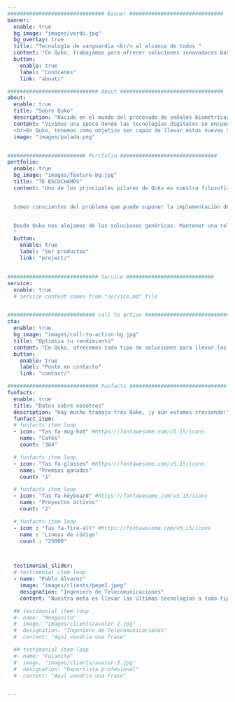 ```yaml
---
############################### Banner ##############################
banner:
  enable: true
  bg_image: "images/verdu.jpg"
  bg_overlay: true
  title: "Tecnología de vanguardia <br/> al alcance de todos "
  content: "En Quko, trabajamos para ofrecer soluciones innovadoras basadas en las últimas tecnologías a nuestros clientes"
  button:
    enable: true
    label: "Conócenos"
    link: "about/"

############################# About #################################
about:
  enable: true
  title: "Sobre Quko"
  description: "Nacido en el mundo del procesado de señales biométricas y biomecánicas, Quko se creó con una meta clara: poner al alcance de cualquier persona todos los avances tecnológicos que nos rodean"
  content: "Vivimos una época donde las tecnologías digitales se encuentran extremadamente evolucionadas: redes de sistemas empotrados, nuevas técnicas de procesado de señal, data science o inteligencia artificial son ejemplo de ello.  
  <br>En Quko, tenemos como objetivo ser capaz de llevar estas nuevas tecnologías a nuestros usuarios, para que evolucionen ante el reto de la actual revolución digital 2.0 y puedan disponer de ellas para conseguir el máximo rendimiento y beneficios"
  image: "images/palada.png"


######################### Portfolio ###############################
portfolio:
  enable: true
  bg_image: "images/feature-bg.jpg"
  title: "TE ESCUCHAMOS"
  content: "Uno de los principales pilares de Quko es nuestra filosofía de adaptar lo máximo posible las soluciones finales a las necesidades de nuestros clientes.


  Somos conscientes del problema que puede suponer la implementación de tecnologías tan novedosas a gente de sectores alejados de las tecnologías digitales. En este sentido, tenemos como objetivo trabajar codo con codo con nuestros usuarios para lograr una completa y detallada caracterización de cada caso particular, y ofrecer así una solución única que se adapte por completo a sus requerimientos.


  Desde Quko nos alejamos de las soluciones genéricas. Mantener una relación estrecha y de confianza con nuestros clientes es clave para lograr los mejores resultados.
  "
  button:
    enable: true
    label: "Ver productos"
    link: "project/"


############################# Service ############################
service:
  enable: true
  # service content comes from "service.md" file


############################ call to action ###########################
cta:
  enable: true
  bg_image: "images/call-to-action-bg.jpg"
  title: "Optimiza tu rendimiento"
  content: "En Quko, ofrecemos todo tipo de soluciones para llevar las últimas tecnología a diferentes ámbitos<br><br>Si estás interesado en nuestros servicios o tienes cualquier pregunta sobre ellos, ¡no dudes en ponerte en contacto con nosotros!"
  button:
    enable: true
    label: "Ponte en contacto"
    link: "contact/"

############################# Funfacts ###############################
funfacts:
  enable: true
  title: "Datos sobre nosotros"
  description: "Hay mucho trabajo tras Quko, ¡y aún estamos creciendo!"
  funfact_item:
  # funfacts item loop
  - icon: "fas fa-mug-hot" #https://fontawesome.com/v5.15/icons
    name: "Cafés"
    count: "384"

  # funfacts item loop
  - icon: "fas fa-glasses" #https://fontawesome.com/v5.15/icons
    name: "Premios ganados"
    count: "1"

  # funfacts item loop
  - icon: "fas fa-keyboard" #https://fontawesome.com/v5.15/icons
    name: "Proyectos activos"
    count: "2"

  # funfacts item loop
  - icon : "fas fa-fire-alt" #https://fontawesome.com/v5.15/icons
    name : "Líneas de código"
    count : "25000"



  testimonial_slider:
  # testimonial item loop
  - name: "Pablo Álvarez"
    image: "images/clients/pepe1.jpeg"
    designation: "Ingeniero de Telecomunicaciones"
    content: "Nuestra meta es llevar las últimas tecnologías a todo tipo se sectores, manteniendo una relación cercana con el cliente basada en la confianza y la confidencialidad."

  ## testimonial item loop
  #- name: "Menganito"
  #  image: "images/clients/avater-2.jpg"
  #  designation: "Ingeniero de Telecomunicaciones"
  #  content: "Aquí vendría una frase"

  ## testimonial item loop
  #- name: "Fulanita"
  #  image: "images/clients/avater-3.jpg"
  #  designation: "Deportista profesional"
  #  content: "Aquí vendría una frase"


---
```

